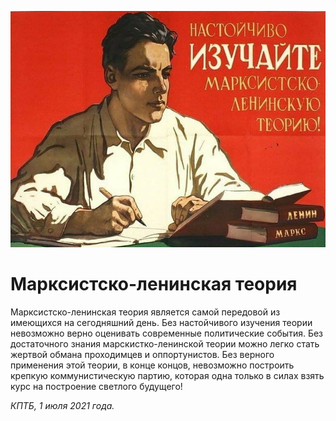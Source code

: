 
![](./img/old/marxIdeology.jpg)


# Марксистско-ленинская теория


Марксистско-ленинская теория является
самой передовой из имеющихся на сегодняшний день. Без настойчивого
изучения теории невозможно верно оценивать современные политические
события. Без достаточного знания марскистко-ленинской теории можно легко
стать жертвой обмана проходимцев и оппортунистов. Без верного
применения этой теории, в конце концов, невозможно построить крепкую
коммунистическую партию, которая одна только в силах взять курс на
построение светлого будущего!





*КПТБ, 1 июля 2021 года.*
